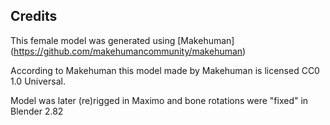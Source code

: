 ## Credits

This female model was generated using [Makehuman] (https://github.com/makehumancommunity/makehuman)

According to Makehuman this model made by Makehuman is licensed CC0 1.0 Universal.

Model was later (re)rigged in Maximo and bone rotations were "fixed" in Blender 2.82

 
